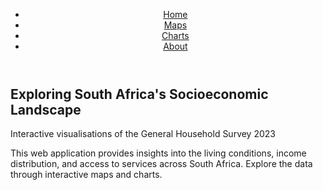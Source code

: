 <!DOCTYPE html>
<html>
<head>
    <title>South African Socioeconomic Insights</title>
    <link rel="stylesheet" href="css/styles.css">
</head>
<body>
    <header>
        <nav>
            <ul>
                <li><a href="index.html">Home</a></li>
                <li><a href="maps.html">Maps</a></li>
                <li><a href="charts.html">Charts</a></li>
                <li><a href="about.html">About</a></li>
            </ul>
        </nav>
    </header>
    <section id="hero">
        <h1>Exploring South Africa's Socioeconomic Landscape</h1>
        <p>Interactive visualisations of the General Household Survey 2023</p>
    </section>
    <section id="intro">
        <p>This web application provides insights into the living conditions, income distribution, and access to services across South Africa. Explore the data through interactive maps and charts.</p>
    </section>
    <script src="script.js"></script>
</body>
</html>